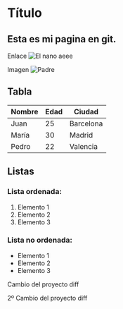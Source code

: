 # Título
## Esta es mi pagina en git.

Enlace
![El nano aeee](https://static.eldiario.es/clip/92f0ec39-fe19-4072-846a-0272bee707fe_16-9-aspect-ratio_default_0.jpg)

Imagen
![Padre](C:\Users\jcarl\IAW\GIT_PRUEBAS\mi-proyecto\descarga.jpeg)

## Tabla
| Nombre   | Edad | Ciudad     |
|----------|------|------------|
| Juan     | 25   | Barcelona  |
| María   | 30   | Madrid     |
| Pedro    | 22   | Valencia   |

## Listas
### Lista ordenada:
1. Elemento 1
2. Elemento 2
3. Elemento 3

### Lista no ordenada:
* Elemento 1
* Elemento 2
* Elemento 3

Cambio del proyecto diff

2º Cambio del proyecto diff